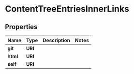 

# ContentTreeEntriesInnerLinks


## Properties

| Name | Type | Description | Notes |
|------------ | ------------- | ------------- | -------------|
|**git** | **URI** |  |  |
|**html** | **URI** |  |  |
|**self** | **URI** |  |  |




